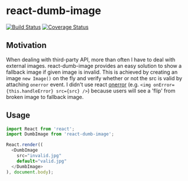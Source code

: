react-dumb-image
================

[![Build Status](https://travis-ci.org/liamqma/react-dumb-image.svg?branch=master)](https://travis-ci.org/liamqma/react-dumb-image)
[![Coverage Status](https://coveralls.io/repos/github/liamqma/react-dumb-image/badge.svg?branch=master)](https://coveralls.io/github/liamqma/react-dumb-image?branch=master)

Motivation
----------
When dealing with third-party API, more than often I have to deal with external images. react-dumb-image provides an easy solution to show a fallback image if given image is invalid. This is achieved by creating an image `new Image()` on the fly and verify whether or not the src is valid by attaching `onerror` event. I didn't use react [onerror](https://facebook.github.io/react/docs/events.html#image-events) (e.g. `<img onError={this.handleError} src={src} />`) because users will see a 'flip' from broken image to fallback image.

Usage
-----

```javascript
import React from 'react';
import DumbImage from 'react-dumb-image';

React.render((
  <DumbImage
    src="invalid.jpg"
    default="valid.jpg"
  </DumbImage>
), document.body);

```
